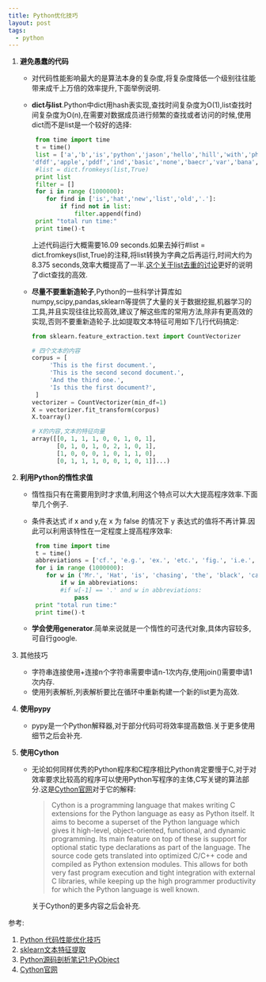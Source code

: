 ```yaml
---
title: Python优化技巧
layout: post
tags:
  - python
---
```


1. **避免愚蠢的代码**
   
   - 对代码性能影响最大的是算法本身的复杂度,将复杂度降低一个级别往往能带来成千上万倍的效率提升,下面举例说明.
     
   - **dict与list**.Python中dict用hash表实现,查找时间复杂度为O(1),list查找时间复杂度为O(n),在需要对数据成员进行频繁的查找或者访问的时候,使用dict而不是list是一个较好的选择:
     
     ``` python
      from time import time 
      t = time() 
      list = ['a','b','is','python','jason','hello','hill','with','phone','test', 
     'dfdf','apple','pddf','ind','basic','none','baecr','var','bana','dd','wrd'] 
      #list = dict.fromkeys(list,True) 
      print list 
      filter = [] 
      for i in range (1000000): 
     	 for find in ['is','hat','new','list','old','.']: 
     		 if find not in list: 
     			 filter.append(find) 
      print "total run time:"
      print time()-t
     ```
     
     上述代码运行大概需要16.09 seconds.如果去掉行#list = dict.fromkeys(list,True)的注释,将list转换为字典之后再运行,时间大约为8.375 seconds,效率大概提高了一半.[这个关于list去重的讨论](http://www.peterbe.com/plog/uniqifiers-benchmark)更好的说明了dict查找的高效.
     
   - **尽量不要重新造轮子**,Python的一些科学计算库如numpy,scipy,pandas,sklearn等提供了大量的关于数据挖掘,机器学习的工具,并且实现往往比较高效,建议了解这些库的常用方法,除非有更高效的实现,否则不要重新造轮子.比如提取文本特征可用如下几行代码搞定:
     
     ``` python
     from sklearn.feature_extraction.text import CountVectorizer
     
     # 四个文本的内容
     corpus = [
          'This is the first document.',
          'This is the second second document.',
          'And the third one.',
          'Is this the first document?',
      ]
     vectorizer = CountVectorizer(min_df=1)
     X = vectorizer.fit_transform(corpus)
     X.toarray()
     
     # X的内容,文本的特征向量
     array([[0, 1, 1, 1, 0, 0, 1, 0, 1],
            [0, 1, 0, 1, 0, 2, 1, 0, 1],
            [1, 0, 0, 0, 1, 0, 1, 1, 0],
            [0, 1, 1, 1, 0, 0, 1, 0, 1]]...)
     ```
   
2. **利用Python的惰性求值**
   
   - 惰性指只有在需要用到时才求值,利用这个特点可以大大提高程序效率.下面举几个例子.
    
   - 条件表达式 if x and y,在 x 为 false 的情况下 y 表达式的值将不再计算.因此可以利用该特性在一定程度上提高程序效率:
     
     ``` python
      from time import time 
      t = time() 
      abbreviations = ['cf.', 'e.g.', 'ex.', 'etc.', 'fig.', 'i.e.', 'Mr.', 'vs.'] 
      for i in range (1000000): 
     	 for w in ('Mr.', 'Hat', 'is', 'chasing', 'the', 'black', 'cat', '.'): 
     		 if w in abbreviations: 
     		 #if w[-1] == '.' and w in abbreviations: 
     			 pass 
      print "total run time:"
      print time()-t
     ```
     
   - **学会使用generator**.简单来说就是一个惰性的可迭代对象,具体内容较多,可自行google.
   
3. 其他技巧
   
   - 字符串连接使用+连接n个字符串需要申请n-1次内存,使用join()需要申请1次内存.
   - 使用列表解析,列表解析要比在循环中重新构建一个新的list更为高效.
   
4. **使用pypy**
   
   - pypy是一个Python解释器,对于部分代码可将效率提高数倍.关于更多使用细节之后会补充.
   
5. **使用Cython**
   
   - 无论如何同样优秀的Python程序和C程序相比Python肯定要慢于C,对于对效率要求比较高的程序可以使用Python写程序的主体,C写关键的算法部分.这是[Cython官网](http://docs.cython.org/src/quickstart/overview.html)对于它的解释:
     
     > Cython is a programming language that makes writing C extensions for the Python language as easy as Python itself. It aims to become a superset of the Python language which gives it high-level, object-oriented, functional, and dynamic programming. Its main feature on top of these is support for optional static type declarations as part of the language. The source code gets translated into optimized C/C++ code and compiled as Python extension modules. This allows for both very fast program execution and tight integration with external C libraries, while keeping up the high programmer productivity for which the Python language is well known.
     
     关于Cython的更多内容之后会补充.



参考:

1. [Python 代码性能优化技巧](https://www.ibm.com/developerworks/cn/linux/l-cn-python-optim/)
2. [sklearn文本特征提取](http://cloga.info/2014/01/19/sklearn_text_feature_extraction/)
3. [Python源码剖析笔记1:PyObject](http://lufo.me/2015/09/python_source_code1/)
4. [Cython官网](http://docs.cython.org/src/quickstart/overview.html)

